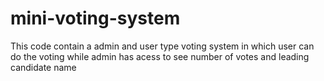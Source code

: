 # mini-voting-system
This code contain a admin and user type voting system in which user can do the voting while admin has acess to see number of votes and leading candidate name
